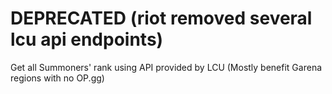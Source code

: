 # DEPRECATED (riot removed several lcu api endpoints)
Get all Summoners' rank using API provided by LCU (Mostly benefit Garena regions with no OP.gg)
